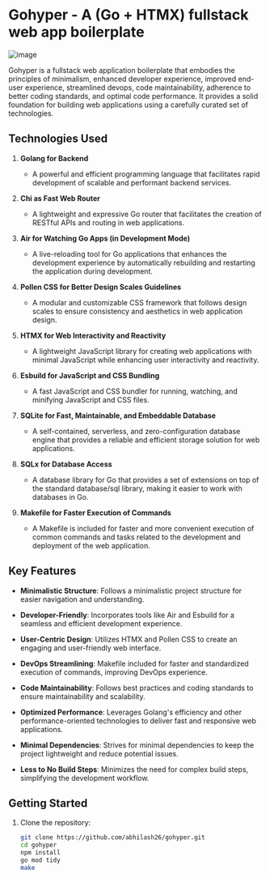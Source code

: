# Gohyper - A (Go + HTMX) fullstack web app boilerplate

![image](https://github.com/abhilash26/gohyper/assets/28080925/3bba8ecc-297f-4fc1-875a-2ae44ec05d81)

Gohyper is a fullstack web application boilerplate that embodies the principles of minimalism, enhanced developer experience, improved end-user experience, streamlined devops, code maintainability, adherence to better coding standards, and optimal code performance. It provides a solid foundation for building web applications using a carefully curated set of technologies.

## Technologies Used

1. **Golang for Backend**
   - A powerful and efficient programming language that facilitates rapid development of scalable and performant backend services.

2. **Chi as Fast Web Router**
   - A lightweight and expressive Go router that facilitates the creation of RESTful APIs and routing in web applications.

3. **Air for Watching Go Apps (in Development Mode)**
   - A live-reloading tool for Go applications that enhances the development experience by automatically rebuilding and restarting the application during development.

4. **Pollen CSS for Better Design Scales Guidelines**
   - A modular and customizable CSS framework that follows design scales to ensure consistency and aesthetics in web application design.

5. **HTMX for Web Interactivity and Reactivity**
   - A lightweight JavaScript library for creating web applications with minimal JavaScript while enhancing user interactivity and reactivity.

6. **Esbuild for JavaScript and CSS Bundling**
   - A fast JavaScript and CSS bundler for running, watching, and minifying JavaScript and CSS files.

7. **SQLite for Fast, Maintainable, and Embeddable Database**
   - A self-contained, serverless, and zero-configuration database engine that provides a reliable and efficient storage solution for web applications.

8. **SQLx for Database Access**
   - A database library for Go that provides a set of extensions on top of the standard database/sql library, making it easier to work with databases in Go.

9. **Makefile for Faster Execution of Commands**
   - A Makefile is included for faster and more convenient execution of common commands and tasks related to the development and deployment of the web application.

## Key Features

- **Minimalistic Structure**: Follows a minimalistic project structure for easier navigation and understanding.

- **Developer-Friendly**: Incorporates tools like Air and Esbuild for a seamless and efficient development experience.

- **User-Centric Design**: Utilizes HTMX and Pollen CSS to create an engaging and user-friendly web interface.

- **DevOps Streamlining**: Makefile included for faster and standardized execution of commands, improving DevOps experience.

- **Code Maintainability**: Follows best practices and coding standards to ensure maintainability and scalability.

- **Optimized Performance**: Leverages Golang's efficiency and other performance-oriented technologies to deliver fast and responsive web applications.

- **Minimal Dependencies**: Strives for minimal dependencies to keep the project lightweight and reduce potential issues.

- **Less to No Build Steps**: Minimizes the need for complex build steps, simplifying the development workflow.

## Getting Started

1. Clone the repository:
   ```bash
   git clone https://github.com/abhilash26/gohyper.git
   cd gohyper
   npm install
   go mod tidy
   make
